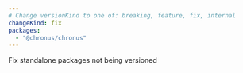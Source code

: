 ```yaml
---
# Change versionKind to one of: breaking, feature, fix, internal
changeKind: fix
packages:
  - "@chronus/chronus"
---
```


Fix standalone packages not being versioned
